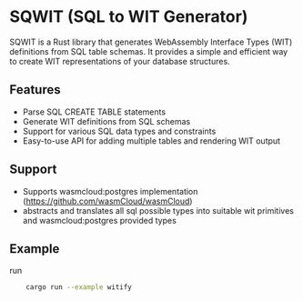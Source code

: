 # SQWIT (SQL to WIT Generator)

SQWIT is a Rust library that generates WebAssembly Interface Types (WIT) definitions from SQL table schemas. It provides a simple and efficient way to create WIT representations of your database structures.

## Features

- Parse SQL CREATE TABLE statements
- Generate WIT definitions from SQL schemas
- Support for various SQL data types and constraints
- Easy-to-use API for adding multiple tables and rendering WIT output

## Support

- Supports wasmcloud:postgres implementation (https://github.com/wasmCloud/wasmCloud)
- abstracts and translates all sql possible types into suitable wit primitives and wasmcloud:postgres provided types

## Example

run
```bash
    cargo run --example witify
```

